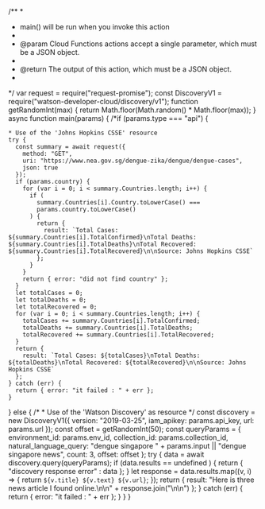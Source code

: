 /**
 *
 * main() will be run when you invoke this action
 *
 * @param Cloud Functions actions accept a single parameter, which must be a JSON object.
 *
 * @return The output of this action, which must be a JSON object.
 *
 */
var request = require("request-promise");
const DiscoveryV1 = require("watson-developer-cloud/discovery/v1");
function getRandomInt(max) {
  return Math.floor(Math.random() * Math.floor(max));
}
async function main(params) {
  /*if (params.type === "api") {

    * Use of the 'Johns Hopkins CSSE' resource
    try {
      const summary = await request({
        method: "GET",
        uri: "https://www.nea.gov.sg/dengue-zika/dengue/dengue-cases",
        json: true
      });
      if (params.country) {
        for (var i = 0; i < summary.Countries.length; i++) {
          if (
            summary.Countries[i].Country.toLowerCase() ===
            params.country.toLowerCase()
          ) {
            return {
              result: `Total Cases: ${summary.Countries[i].TotalConfirmed}\nTotal Deaths: ${summary.Countries[i].TotalDeaths}\nTotal Recovered: ${summary.Countries[i].TotalRecovered}\n\nSource: Johns Hopkins CSSE`
            };
          }
        }
        return { error: "did not find country" };
      }
      let totalCases = 0;
      let totalDeaths = 0;
      let totalRecovered = 0;
      for (var i = 0; i < summary.Countries.length; i++) {
        totalCases += summary.Countries[i].TotalConfirmed;
        totalDeaths += summary.Countries[i].TotalDeaths;
        totalRecovered += summary.Countries[i].TotalRecovered;
      }
      return {
        result: `Total Cases: ${totalCases}\nTotal Deaths: ${totalDeaths}\nTotal Recovered: ${totalRecovered}\n\nSource: Johns Hopkins CSSE`
      };
    } catch (err) {
      return { error: "it failed : " + err };
    }
  } else {
    /*
    * Use of the 'Watson Discovery' as resource
    */
    const discovery = new DiscoveryV1({
      version: "2019-03-25",
      iam_apikey: params.api_key,
      url: params.url
    });
    const offset = getRandomInt(50);
    const queryParams = {
      environment_id: params.env_id,
      collection_id: params.collection_id,
      natural_language_query:
        "dengue singapore " + params.input || "dengue singapore news",
      count: 3,
      offset: offset
    };
    try {
      data = await discovery.query(queryParams);
      if (data.results == undefined ) {
          return { "discovery response error" : data };
      }
      let response = data.results.map((v, i) => {
        return `${v.title}
                 ${v.text}
                 ${v.url}`;
      });
      return {
        result:
          "Here is three news article I found online.\n\n" +
          response.join("\n\n")
      };
    } catch (err) {
      return { error: "it failed : " + err };
    }
  }
}
